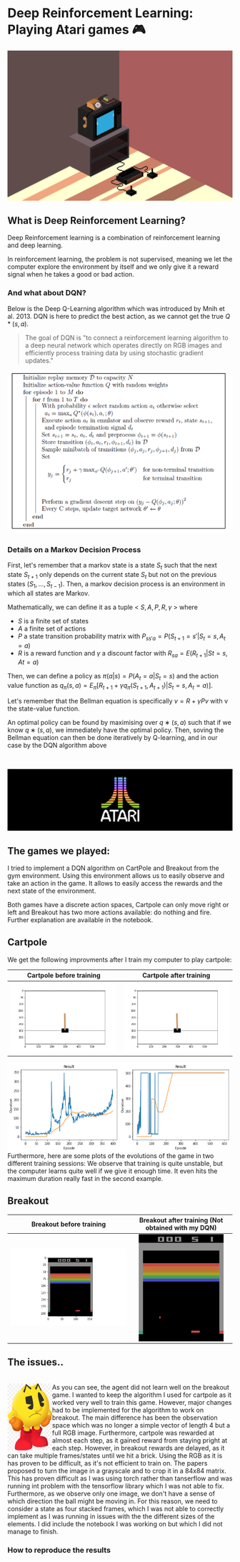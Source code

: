 # Deep Reinforcement Learning: Playing Atari games 🎮

![](images/tele.gif) 

## What is Deep Reinforcement Learning?

Deep Reinforcement learning is a combination of reinforcement learning and deep learning. 

In reinforcement learning, the problem is not supervised, meaning we let the computer explore the environment by itself and we only give it a reward signal when he takes a good or bad action.

### And what about DQN?
Below is the Deep Q-Learning algorithm which was introduced by Mnih et al. 2013. DQN is here to predict the best action, as we cannot get the true $Q*(s,a)$.
> The goal of DQN is "to connect a reinforcement learning algorithm to a deep neural network which operates directly on RGB images and efficiently process training data by using stochastic gradient updates."

![](images/DQN.png)


### Details on a Markov Decision Process

First, let's remember that a markov state is a state $S_t$ such that the next state $S_{t+1}$ only depends on the current state $S_t$ but not on the previous states $(S_{1}  , ... , S_{t-1})$.
Then, a markov decision process is an environment in which all states are Markov. 

Mathematically, we can define it as a tuple < $S,A,P,R,\gamma$ > where 
* $S$ is a finite set of states 
* $A$ a finite set of actions
* $P$ a state transition probability matrix with $P_{ss' a} = P(S_{t+1} = s' \rvert S_t=s, A_t=a)$
* $R$ is a reward function and $\gamma$ a discount factor with $R_{s a} = E(R_{t+1} \rvert St=s, At=a)$

Then, we can define a policy as $\pi(a \rvert s) = P(A_t = a \rvert S_t = s)$ and the action value function as $q_{\pi}(s,a) = E_{\pi}[R_{t+1} + \gamma q_{\pi}(S_{t+1},A_{t+1}) \rvert S_t=s, A_t=a)]$.

Let's remember that the Bellman equation is specifically $v = R + \gamma P v$ with v the state-value function.

An optimal policy can be found by maximising over $q∗(s,a)$ such that if we know $q∗(s,a)$, we immediately have the optimal policy.
Then, soving the Bellman equation can then be done iteratively by Q-learning, and in our case by the DQN algorithm above

 <br>
 
![](images/Atari.jpg) 

## The games we played:

I tried to implement a DQN algorithm on CartPole and Breakout from the gym environment. Using this environment allows us to easily observe and take an action in the game. It allows to easily access the rewards and the next state of the environment.

Both games have a discrete action spaces, Cartpole can only move right or left and Breakout has two more actions available: do nothing and fire. Further explanation are available in the notebook.

## Cartpole

We get the following improvments after I train my computer to play cartpole:

Cartpole before training           |  Cartpole after training
:---------------------------------:|:---------------------------------:
![](visual_examples/Cartpole_before_training.gif)  |  ![](visual_examples/Cartpole_after_training.gif)


<img align="left" width="250" height="200" src="visual_examples/duration_cartpole1.png">
<img align="left" width="250" height="200" src="visual_examples/duration_cartpole2.png">
Furthermore, here are some plots of the evolutions of the game in two different training sessions:
We observe that training is quite unstable, but the computer learns quite well if we give it enough time. It even hits the maximum duration really fast in the second example.
 <br />

## Breakout

Breakout before training           |  Breakout after training (Not obtained with my DQN)
:---------------------------------:|:---------------------------------:
![](visual_examples/breakout_before_training.gif) | <img align="center" width="190" height="240" src="images/not_mine.gif">



## The issues..
 <br />
<img align="left" width="100" height="150" src="images/pacman.png">
As you can see, the agent did not learn well on the breakout game. 
I wanted to keep the algorithm I used for cartpole as it worked very well to train this game. However, major changes had to be implemented for the algorithm to work on breakout.
The main difference has been the observation space which was no longer a simple vector of length 4 but a full RGB image. Furthermore, cartpole was rewarded at almost each step, as it gained reward from staying pright at each step. However, in breakout rewards are delayed, as it can take multiple frames/states until we hit a brick.
Using the RGB as it is has proven to be difficult, as it's not efficient to train on. The papers proposed to turn the image in a grayscale and to crop it in a 84x84 matrix.
This has proven difficult as I was using torch rather than tanserflow and was running int problem with the tensorflow library which I was not able to fix.
Furthermore, as we observe only one image, we don't have a sense of which direction the ball might be moving in. For this reason, we need to consider a state as four stacked frames, which I was not able to correctly implement as I was running in issues with the the different sizes of the elements.
I did include the notebook I was working on but which I did not manage to finish.


### How to reproduce the results
